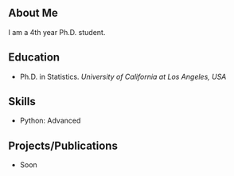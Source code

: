 ## About Me
I am a 4th year Ph.D. student. 

## Education

- Ph.D. in Statistics. *University of California at Los Angeles, USA*

## Skills
- Python: Advanced

## Projects/Publications
- Soon
